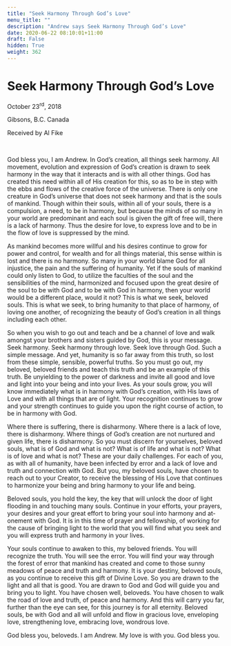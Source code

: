 ```yaml
---
title: "Seek Harmony Through God’s Love"
menu_title: ""
description: "Andrew says Seek Harmony Through God’s Love"
date: 2020-06-22 08:10:01+11:00
draft: False
hidden: True
weight: 362
---
```

# Seek Harmony Through God’s Love

October 23<sup>rd</sup>, 2018

Gibsons, B.C. Canada

Received by Al Fike

 

God bless you, I am Andrew. In God’s creation, all things seek harmony. All movement, evolution and expression of God’s creation is drawn to seek harmony in the way that it interacts and is with all other things. God has created this need within all of His creation for this, so as to be in step with the ebbs and flows of the creative force of the universe. There is only one creature in God’s universe that does not seek harmony and that is the souls of mankind. Though within their souls, within all of your souls, there is a compulsion, a need, to be in harmony, but because the minds of so many in your world are predominant and each soul is given the gift of free will, there is a lack of harmony. Thus the desire for love, to express love and to be in the flow of love is suppressed by the mind.

As mankind becomes more willful and his desires continue to grow for power and control, for wealth and for all things material, this sense within is lost and there is no harmony. So many in your world blame God for all injustice, the pain and the suffering of humanity. Yet if the souls of mankind could only listen to God, to utilize the faculties of the soul and the sensibilities of the mind, harmonized and focused upon the great desire of the soul to be with God and to be with God in harmony, then your world would be a different place, would it not? This is what we seek, beloved souls. This is what we seek, to bring humanity to that place of harmony, of loving one another, of recognizing the beauty of God’s creation in all things including each other. 

So when you wish to go out and teach and be a channel of love and walk amongst your brothers and sisters guided by God, this is your message. Seek harmony. Seek harmony through love. Seek love through God. Such a simple message. And yet, humanity is so far away from this truth, so lost from these simple, sensible, powerful truths. So you must go out, my beloved, beloved friends and teach this truth and be an example of this truth. Be unyielding to the power of darkness and invite all good and love and light into your being and into your lives. As your souls grow, you will know immediately what is in harmony with God’s creation, with His laws of Love and with all things that are of light. Your recognition continues to grow and your strength continues to guide you upon the right course of action, to be in harmony with God.

Where there is suffering, there is disharmony. Where there is a lack of love, there is disharmony. Where things of God’s creation are not nurtured and given life, there is disharmony. So you must discern for yourselves, beloved souls, what is of God and what is not? What is of life and what is not? What is of love and what is not? These are your daily challenges. For each of you, as with all of humanity, have been infected by error and a lack of love and truth and connection with God. But you, my beloved souls, have chosen to reach out to your Creator, to receive the blessing of His Love that continues to harmonize your being and bring harmony to your life and being. 

Beloved souls, you hold the key, the key that will unlock the door of light flooding in and touching many souls. Continue in your efforts, your prayers, your desires and your great effort to bring your soul into harmony and at-onement with God. It is in this time of prayer and fellowship, of working for the cause of bringing light to the world that you will find what you seek and you will express truth and harmony in your lives. 

Your souls continue to awaken to this, my beloved friends. You will recognize the truth. You will see the error. You will find your way through the forest of error that mankind has created and come to those sunny meadows of peace and truth and harmony. It is your destiny, beloved souls, as you continue to receive this gift of Divine Love. So you are drawn to the light and all that is good. You are drawn to God and God will guide you and bring you to light. You have chosen well, beloveds. You have chosen to walk the road of love and truth, of peace and harmony. And this will carry you far, further than the eye can see, for this journey is for all eternity. Beloved souls, be with God and all will unfold and flow in gracious love, enveloping love, strengthening love, embracing love, wondrous love.

God bless you, beloveds. I am Andrew. My love is with you. God bless you. 